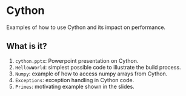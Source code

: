# Cython
Examples of how to use Cython and its impact on performance.

## What is it?
1. `cython.pptx`: Powerpoint presentation on Cython.
1. `HellowWorld`: simplest possible code to illustrate the build process.
1. `Numpy`: example of how to access numpy arrays from Cython.
1. `Exceptions`: exception handling in Cython code.
1. `Primes`: motivating example shown in the slides.
